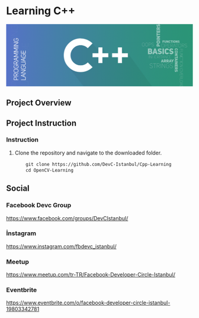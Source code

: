 # Learning C++ 

[//]: # (Image Reference)

[img]: ./assets/c++.png "SLAM"

![SLAM][img]

## Project Overview


## Project Instruction


### Instruction

1. Clone the repository and navigate to the downloaded folder.

	```
		git clone https://github.com/DevC-Istanbul/Cpp-Learning
		cd OpenCV-Learning
	```
	

## Social 

### Facebook Devc Group

https://www.facebook.com/groups/DevCIstanbul/

### İnstagram 

https://www.instagram.com/fbdevc_istanbul/

### Meetup

https://www.meetup.com/tr-TR/Facebook-Developer-Circle-Istanbul/

### Eventbrite

https://www.eventbrite.com/o/facebook-developer-circle-istanbul-19803342781
